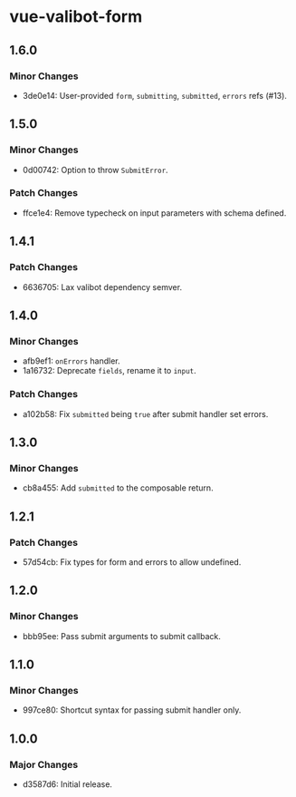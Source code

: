 # vue-valibot-form

## 1.6.0

### Minor Changes

- 3de0e14: User-provided `form`, `submitting`, `submitted`, `errors` refs (#13).

## 1.5.0

### Minor Changes

- 0d00742: Option to throw `SubmitError`.

### Patch Changes

- ffce1e4: Remove typecheck on input parameters with schema defined.

## 1.4.1

### Patch Changes

- 6636705: Lax valibot dependency semver.

## 1.4.0

### Minor Changes

- afb9ef1: `onErrors` handler.
- 1a16732: Deprecate `fields`, rename it to `input`.

### Patch Changes

- a102b58: Fix `submitted` being `true` after submit handler set errors.

## 1.3.0

### Minor Changes

- cb8a455: Add `submitted` to the composable return.

## 1.2.1

### Patch Changes

- 57d54cb: Fix types for form and errors to allow undefined.

## 1.2.0

### Minor Changes

- bbb95ee: Pass submit arguments to submit callback.

## 1.1.0

### Minor Changes

- 997ce80: Shortcut syntax for passing submit handler only.

## 1.0.0

### Major Changes

- d3587d6: Initial release.
